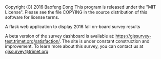 Copyright (C) 2016 Baofeng Dong
This program is released under the "MIT License".
Please see the file COPYING in the source
distribution of this software for license terms.

A flask web application to display 2016 fall on-board survey results

A beta version of the survey dashboard is available at: https://gissurvey-test.trimet.org/satisfaction/. 
The site is under constant construction and improvement.
To learn more about this survey, you can contact us at gissurvey@trimet.org
